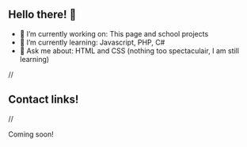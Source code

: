 <h2>Hello there! 👋</h2>

<ul>
  <li> 🔭 I’m currently working on: This page and school projects</li>
  <li> 🌱 I’m currently learning: Javascript, PHP, C#</li>
  <li> 💬 Ask me about: HTML and CSS (nothing too spectaculair, I am still learning)</li>
</ul>

// <h2>Contact links!</h2>
// <p>Coming soon!</p>
